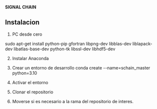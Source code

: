 **SIGNAL CHAIN**

**Instalacion**
---

1) PC desde cero

sudo apt-get install python-pip gfortran libpng-dev libblas-dev liblapack-dev libatlas-base-dev  python-tk libssl-dev libhdf5-dev

2) Instalar Anaconda

3) Crear un entorno de desarrollo
conda create --name=schain_master python=3.10

4) Activar el entorno

5) Clonar el repositorio

6) Moverse si es necesario a la rama del repositorio de interes.
